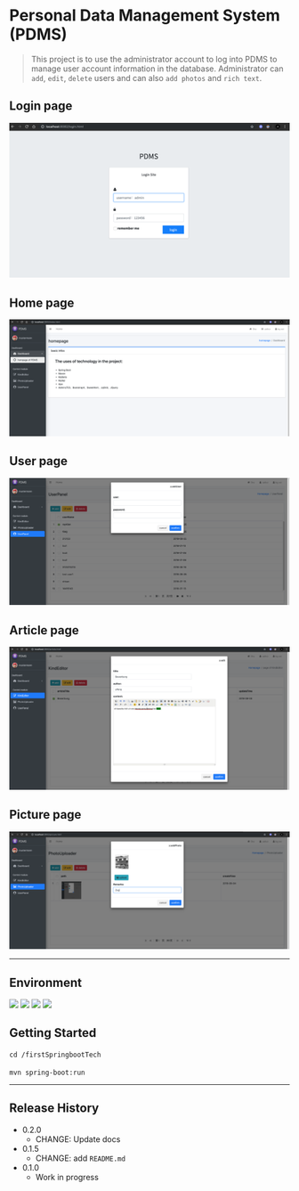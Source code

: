 # Personal Data Management System (PDMS)

> This project is to use the administrator account to log into PDMS to manage user account information in the database. Administrator can `add`, `edit`, `delete` users and can also `add photos` and `rich text`.

## Login page
![](https://github.com/mellome/MarkdownPhotos/raw/master/firstSpringbootTech/loginSeite.png)

## Home page
![](https://github.com/mellome/MarkdownPhotos/raw/master/firstSpringbootTech/homePage.png)

## User page
![](https://github.com/mellome/MarkdownPhotos/raw/master/firstSpringbootTech/userPanel.png)

## Article page
![](https://github.com/mellome/MarkdownPhotos/raw/master/firstSpringbootTech/kindEditor.png)

## Picture page
![](https://github.com/mellome/MarkdownPhotos/raw/master/firstSpringbootTech/uploader.png)

---


## Environment
![](https://img.shields.io/badge/java-1.8%2B-green) 
![](https://img.shields.io/badge/maven-3.0%2B-green) 
![](https://img.shields.io/badge/springBoot-5.1.9%2B-green)
![](https://img.shields.io/badge/myBatis-1.3.2%2B-green)

## Getting Started 
```
cd /firstSpringbootTech

mvn spring-boot:run
```
---

## Release History 

* 0.2.0
    * CHANGE: Update docs
* 0.1.5
    * CHANGE: add `README.md`
* 0.1.0
    * Work in progress
